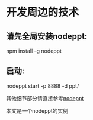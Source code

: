 # 开发周边的技术

## 请先全局安装nodeppt:
npm install -g nodeppt

## 启动:
nodeppt start -p 8888 -d ppt/

其他细节部分请直接参考[nodeppt](https://github.com/ksky521/nodePPT)

本文是一个nodeppt的实例